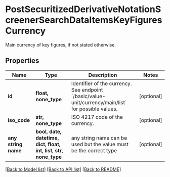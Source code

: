 # PostSecuritizedDerivativeNotationScreenerSearchDataItemsKeyFiguresCurrency

Main currency of key figures, if not stated otherwise.

## Properties
Name | Type | Description | Notes
------------ | ------------- | ------------- | -------------
**id** | **float, none_type** | Identifier of the currency. See endpoint &#x60;/basic/value-unit/currency/main/list&#x60; for possible values. | [optional] 
**iso_code** | **str, none_type** | ISO 4217 code of the currency. | [optional] 
**any string name** | **bool, date, datetime, dict, float, int, list, str, none_type** | any string name can be used but the value must be the correct type | [optional]

[[Back to Model list]](../README.md#documentation-for-models) [[Back to API list]](../README.md#documentation-for-api-endpoints) [[Back to README]](../README.md)


